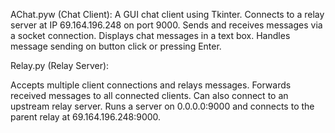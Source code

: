 AChat.pyw (Chat Client):
A GUI chat client using Tkinter.
Connects to a relay server at IP 69.164.196.248 on port 9000.
Sends and receives messages via a socket connection.
Displays chat messages in a text box.
Handles message sending on button click or pressing Enter.

Relay.py (Relay Server):

Accepts multiple client connections and relays messages.
Forwards received messages to all connected clients.
Can also connect to an upstream relay server.
Runs a server on 0.0.0.0:9000 and connects to the parent relay at 69.164.196.248:9000.
